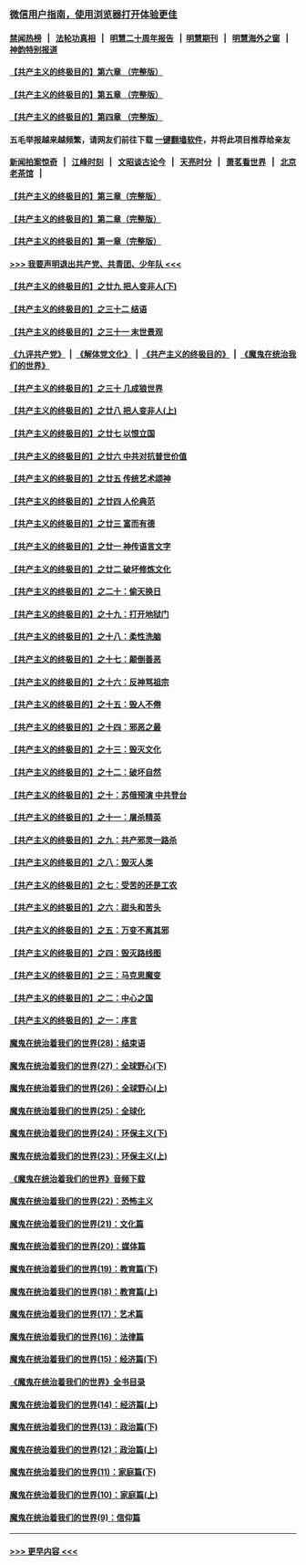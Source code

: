 ### [微信用户指南，使用浏览器打开体验更佳](https://github.com/gfw-breaker/banned-news1/blob/master/indexes/wechat-guide.md?t=0)
#### [禁闻热榜](热点新闻.md?t=0)  &nbsp;&nbsp;|&nbsp;&nbsp; [法轮功真相](https://github.com/gfw-breaker/truth/blob/master/README.md?t=0) &nbsp;&nbsp;|&nbsp;&nbsp; [明慧二十周年报告](https://github.com/gfw-breaker/mh-reports/blob/master/README.md?t=0) &nbsp;&nbsp;|&nbsp;&nbsp;[明慧期刊](https://github.com/gfw-breaker/mh-qikan) &nbsp;&nbsp;|&nbsp;&nbsp; [明慧海外之窗](https://github.com/gfw-breaker/mh-news/blob/master/README.md?t=0) &nbsp;&nbsp;|&nbsp;&nbsp; [神韵特别报道](https://github.com/gfw-breaker/mh-news/blob/master/shenyun.md?t=0)
#### [【共产主义的终极目的】第六章 （完整版）](../pages/nsc422/n11428913.md?t=02081222) 
#### [【共产主义的终极目的】第五章 （完整版）](../pages/nsc422/n11428912.md?t=02081222) 
#### [【共产主义的终极目的】第四章 （完整版）](../pages/nsc422/n11428907.md?t=02081222) 
#### 五毛举报越来越频繁，请网友们前往下载 [一键翻墙软件](https://github.com/gfw-breaker/ssr-accounts)，并将此项目推荐给亲友
#### [新闻拍案惊奇](https://github.com/gfw-breaker/banned-news1/blob/master/pages/link4.md) &nbsp;&nbsp;|&nbsp;&nbsp; [江峰时刻](https://github.com/gfw-breaker/banned-news1/blob/master/pages/link4.md) &nbsp;&nbsp;|&nbsp;&nbsp; [文昭谈古论今](https://github.com/gfw-breaker/banned-news1/blob/master/pages/link4.md) &nbsp;&nbsp;|&nbsp;&nbsp; [天亮时分](https://github.com/gfw-breaker/banned-news1/blob/master/pages/link4.md) &nbsp;&nbsp;|&nbsp;&nbsp; [萧茗看世界](https://github.com/gfw-breaker/banned-news1/blob/master/pages/link4.md) &nbsp;&nbsp;|&nbsp;&nbsp; [北京老茶馆](https://github.com/gfw-breaker/banned-news1/blob/master/pages/link4.md) &nbsp;&nbsp;|&nbsp;&nbsp; 
#### [【共产主义的终极目的】第三章（完整版）](../pages/nsc422/n11428848.md?t=02081222) 
#### [【共产主义的终极目的】第二章（完整版）](../pages/nsc422/n11428831.md?t=02081222) 
#### [【共产主义的终极目的】第一章（完整版）](../pages/nsc422/n11417651.md?t=02081222) 
#### [>>> 我要声明退出共产党、共青团、少年队 <<<](https://github.com/begood0513/goodnews/blob/master/quit/letter.md) 
#### [【共产主义的终极目的】之廿九 把人变非人(下)](../pages/nsc422/n11344140.md?t=02081222) 
#### [【共产主义的终极目的】之三十二 结语](../pages/nsc422/n11360535.md?t=02081222) 
#### [【共产主义的终极目的】之三十一 末世景观](../pages/nsc422/n11351129.md?t=02081222) 
#### [《九评共产党》](https://github.com/begood0513/9ping.md/blob/master/README.md) &nbsp;|&nbsp; [《解体党文化》](../../../../jtdwh.md/blob/master/README.md)  &nbsp;|&nbsp; [《共产主义的终极目的》](../../../../gczydzjmd.md/blob/master/README.md) &nbsp;|&nbsp; [《魔鬼在统治我们的世界》](../../../../mgztzwmdsj.md/blob/master/README.md) 
#### [【共产主义的终极目的】之三十 几成狼世界](../pages/nsc422/n11348280.md?t=02081222) 
#### [【共产主义的终极目的】之廿八 把人变非人(上)](../pages/nsc422/n11340492.md?t=02081222) 
#### [【共产主义的终极目的】之廿七 以恨立国](../pages/nsc422/n11336944.md?t=02081222) 
#### [【共产主义的终极目的】之廿六 中共对抗普世价值](../pages/nsc422/n11324785.md?t=02081222) 
#### [【共产主义的终极目的】之廿五 传统艺术颂神](../pages/nsc422/n11296396.md?t=02081222) 
#### [【共产主义的终极目的】之廿四 人伦典范](../pages/nsc422/n11296397.md?t=02081222) 
#### [【共产主义的终极目的】之廿三 富而有德](../pages/nsc422/n11283598.md?t=02081222) 
#### [【共产主义的终极目的】之廿一 神传语言文字](../pages/nsc422/n11263265.md?t=02081222) 
#### [【共产主义的终极目的】之廿二 破坏修炼文化](../pages/nsc422/n11245728.md?t=02081222) 
#### [【共产主义的终极目的】之二十：偷天换日](../pages/nsc422/n11238846.md?t=02081222) 
#### [【共产主义的终极目的】之十九：打开地狱门](../pages/nsc422/n11206376.md?t=02081222) 
#### [【共产主义的终极目的】之十八：柔性洗脑](../pages/nsc422/n11199994.md?t=02081222) 
#### [【共产主义的终极目的】之十七：颠倒善恶](../pages/nsc422/n11179782.md?t=02081222) 
#### [【共产主义的终极目的】之十六：反神骂祖宗](../pages/nsc422/n11166798.md?t=02081222) 
#### [【共产主义的终极目的】之十五：毁人不倦](../pages/nsc422/n11166792.md?t=02081222) 
#### [【共产主义的终极目的】之十四：邪恶之最](../pages/nsc422/n11150249.md?t=02081222) 
#### [【共产主义的终极目的】之十三：毁灭文化](../pages/nsc422/n11135227.md?t=02081222) 
#### [【共产主义的终极目的】之十二：破坏自然](../pages/nsc422/n11135214.md?t=02081222) 
#### [【共产主义的终极目的】之十：苏俄预演 中共登台](../pages/nsc422/n11118424.md?t=02081222) 
#### [【共产主义的终极目的】之十一：屠杀精英](../pages/nsc422/n11118442.md?t=02081222) 
#### [【共产主义的终极目的】之九：共产邪灵一路杀](../pages/nsc422/n11114139.md?t=02081222) 
#### [【共产主义的终极目的】之八：毁灭人类](../pages/nsc422/n11108503.md?t=02081222) 
#### [【共产主义的终极目的】之七：受苦的还是工农](../pages/nsc422/n11101809.md?t=02081222) 
#### [【共产主义的终极目的】之六：甜头和苦头](../pages/nsc422/n11096971.md?t=02081222) 
#### [【共产主义的终极目的】之五：万变不离其邪](../pages/nsc422/n11091285.md?t=02081222) 
#### [【共产主义的终极目的】之四：毁灭路线图](../pages/nsc422/n11086284.md?t=02081222) 
#### [【共产主义的终极目的】之三：马克思魔变](../pages/nsc422/n11061941.md?t=02081222) 
#### [【共产主义的终极目的】之二：中心之国](../pages/nsc422/n11047728.md?t=02081222) 
#### [【共产主义的终极目的】之一：序言](../pages/nsc422/n11086077.md?t=02081222) 
#### [魔鬼在统治着我们的世界(28)：结束语](../pages/nsc422/n10936246.md?t=02081222) 
#### [魔鬼在统治着我们的世界(27)：全球野心(下)](../pages/nsc422/n10928319.md?t=02081222) 
#### [魔鬼在统治着我们的世界(26)：全球野心(上)](../pages/nsc422/n10900318.md?t=02081222) 
#### [魔鬼在统治着我们的世界(25)：全球化](../pages/nsc422/n10788205.md?t=02081222) 
#### [魔鬼在统治着我们的世界(24)：环保主义(下)](../pages/nsc422/n10695307.md?t=02081222) 
#### [魔鬼在统治着我们的世界(23)：环保主义(上)](../pages/nsc422/n10688613.md?t=02081222) 
#### [《魔鬼在统治着我们的世界》音频下载](../pages/nsc422/n10635553.md?t=02081222) 
#### [魔鬼在统治着我们的世界(22)：恐怖主义](../pages/nsc422/n10614727.md?t=02081222) 
#### [魔鬼在统治着我们的世界(21)：文化篇](../pages/nsc422/n10597706.md?t=02081222) 
#### [魔鬼在统治着我们的世界(20)：媒体篇](../pages/nsc422/n10586579.md?t=02081222) 
#### [魔鬼在统治着我们的世界(19)：教育篇(下)](../pages/nsc422/n10564808.md?t=02081222) 
#### [魔鬼在统治着我们的世界(18)：教育篇(上)](../pages/nsc422/n10526970.md?t=02081222) 
#### [魔鬼在统治着我们的世界(17)：艺术篇](../pages/nsc422/n10499093.md?t=02081222) 
#### [魔鬼在统治着我们的世界(16)：法律篇](../pages/nsc422/n10485969.md?t=02081222) 
#### [魔鬼在统治着我们的世界(15)：经济篇(下)](../pages/nsc422/n10469975.md?t=02081222) 
#### [《魔鬼在统治着我们的世界》全书目录](../pages/nsc422/n10464261.md?t=02081222) 
#### [魔鬼在统治着我们的世界(14)：经济篇(上)](../pages/nsc422/n10457370.md?t=02081222) 
#### [魔鬼在统治着我们的世界(13)：政治篇(下)](../pages/nsc422/n10448270.md?t=02081222) 
#### [魔鬼在统治着我们的世界(12)：政治篇(上)](../pages/nsc422/n10444576.md?t=02081222) 
#### [魔鬼在统治着我们的世界(11)：家庭篇(下)](../pages/nsc422/n10440961.md?t=02081222) 
#### [魔鬼在统治着我们的世界(10)：家庭篇(上)](../pages/nsc422/n10435448.md?t=02081222) 
#### [魔鬼在统治着我们的世界(9)：信仰篇](../pages/nsc422/n10432159.md?t=02081222) 

----
#### [ >>> 更早内容 <<< ](../indexes/nsc422-earlier.md)
